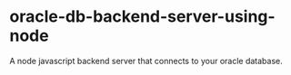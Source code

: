 # oracle-db-backend-server-using-node

A node javascript backend server that connects to your oracle database.

